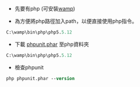 <!-- tags: php phpunit win7-->

- 先要有php (可安裝[wamp][wamp server])

- 為方便將php路徑加入path，以便直接使用php指令。
```ps
C:\wamp\bin\php\php5.5.12
```

- 下載 [phpunit.phar] 至php資料夾
```ps
C:\wamp\bin\php\php5.5.12
```

- 檢查phpunit
```ps
php phpunit.phar --version
```

[wamp server]:http://www.wampserver.com/en/
[pear]:http://pear.php.net/go-pear.phar
[install pear]:http://www.viper007bond.com/2012/08/21/installing-phpunit-on-windows/
[phpunit.phar]:https://phar.phpunit.de/phpunit.phar
[install phpunit]:http://nishutayaltech.blogspot.in/2011/04/installing-phpunit-on-windows.html
